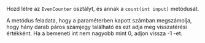Hozd létre az `EvenCounter` osztályt, és annak a `count(int input)` metódusát.

A metódus feladata, hogy a paraméterben kapott számban megszámolja, hogy hány darab páros számjegy található és ezt adja meg visszatérési értékként.
Ha a bemeneti int nem nagyobb mint 0, adjon vissza -1 -et.